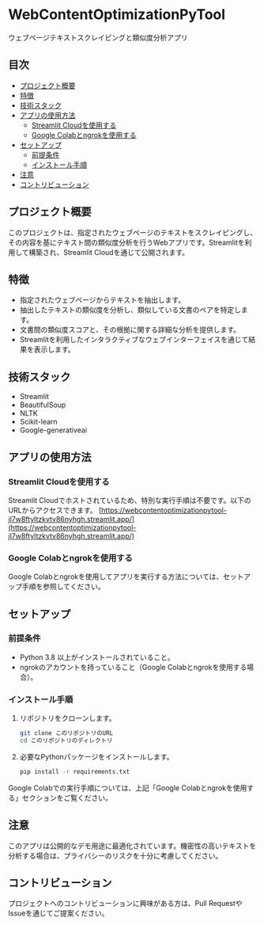 # WebContentOptimizationPyTool
ウェブページテキストスクレイピングと類似度分析アプリ

## 目次
- [プロジェクト概要](##プロジェクト概要)
- [特徴](##特徴)
- [技術スタック](##技術スタック)
- [アプリの使用方法](##アプリの使用方法)
  - [Streamlit Cloudを使用する](##streamlit-cloudを使用する)
  - [Google Colabとngrokを使用する](###google-colabとngrokを使用する)
- [セットアップ](##セットアップ)
  - [前提条件](###前提条件)
  - [インストール手順](###インストール手順)
- [注意](##注意)
- [コントリビューション](##コントリビューション)

## プロジェクト概要
このプロジェクトは、指定されたウェブページのテキストをスクレイピングし、その内容を基にテキスト間の類似度分析を行うWebアプリです。Streamlitを利用して構築され、Streamlit Cloudを通じて公開されます。

## 特徴
- 指定されたウェブページからテキストを抽出します。
- 抽出したテキストの類似度を分析し、類似している文書のペアを特定します。
- 文書間の類似度スコアと、その根拠に関する詳細な分析を提供します。
- Streamlitを利用したインタラクティブなウェブインターフェイスを通じて結果を表示します。

## 技術スタック
- Streamlit
- BeautifulSoup
- NLTK
- Scikit-learn
- Google-generativeai

## アプリの使用方法
### Streamlit Cloudを使用する
Streamlit Cloudでホストされているため、特別な実行手順は不要です。以下のURLからアクセスできます。
[https://webcontentoptimizationpytool-jl7w8ftyltzkvtv86nyhgh.streamlit.app/](https://webcontentoptimizationpytool-jl7w8ftyltzkvtv86nyhgh.streamlit.app/)

### Google Colabとngrokを使用する
Google Colabとngrokを使用してアプリを実行する方法については、セットアップ手順を参照してください。

## セットアップ
### 前提条件
- Python 3.8 以上がインストールされていること。
- ngrokのアカウントを持っていること（Google Colabとngrokを使用する場合）。

### インストール手順
1. リポジトリをクローンします。
    ```bash
    git clone このリポジトリのURL
    cd このリポジトリのディレクトリ
    ```
2. 必要なPythonパッケージをインストールします。
    ```bash
    pip install -r requirements.txt
    ```

Google Colabでの実行手順については、上記「Google Colabとngrokを使用する」セクションをご覧ください。

## 注意
このアプリは公開的なデモ用途に最適化されています。機密性の高いテキストを分析する場合は、プライバシーのリスクを十分に考慮してください。

## コントリビューション
プロジェクトへのコントリビューションに興味がある方は、Pull RequestやIssueを通じてご提案ください。
